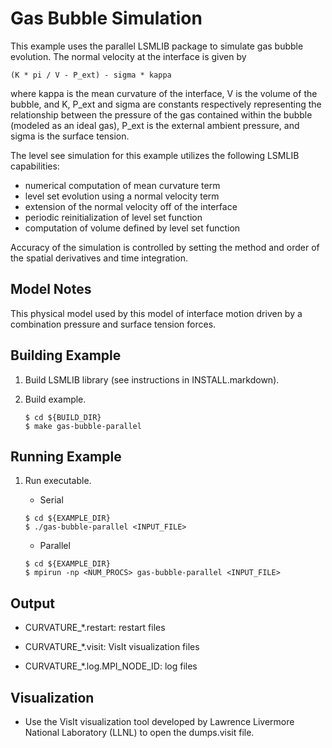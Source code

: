 Gas Bubble Simulation
=====================

This example uses the parallel LSMLIB package to simulate gas bubble evolution.
The normal velocity at the interface is given by

  ```
  (K * pi / V - P_ext) - sigma * kappa
  ```

where kappa is the mean curvature of the interface, V is the volume of the
bubble, and K, P_ext and sigma are constants respectively representing the
relationship between the pressure of the gas contained within the bubble
(modeled as an ideal gas), P_ext is the external ambient pressure, and sigma
is the surface tension.

The level see simulation for this example utilizes the following LSMLIB
capabilities:

- numerical computation of mean curvature term
- level set evolution using a normal velocity term
- extension of the normal velocity off of the interface
- periodic reinitialization of level set function
- computation of volume defined by level set function 

Accuracy of the simulation is controlled by setting the method and order
of the spatial derivatives and time integration.

Model Notes
-----------
This physical model used by this model of interface motion driven by
a combination pressure and surface tension forces.

Building Example
----------------
1. Build LSMLIB library (see instructions in INSTALL.markdown).

2. Build example.

   ```shell
   $ cd ${BUILD_DIR}
   $ make gas-bubble-parallel
   ```
Running Example
---------------
1. Run executable.

   * Serial

   ```shell
   $ cd ${EXAMPLE_DIR}
   $ ./gas-bubble-parallel <INPUT_FILE>
   ```

   * Parallel

   ```shell
   $ cd ${EXAMPLE_DIR}
   $ mpirun -np <NUM_PROCS> gas-bubble-parallel <INPUT_FILE>
   ```

Output
------
- CURVATURE_*.restart: restart files

- CURVATURE_*.visit: VisIt visualization files

- CURVATURE_*.log.MPI_NODE_ID: log files

Visualization
-------------
- Use the VisIt visualization tool developed by Lawrence Livermore National
  Laboratory (LLNL) to open the dumps.visit file.
